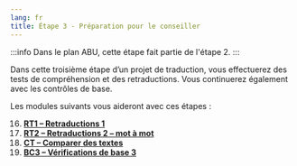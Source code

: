 ```yaml
---
lang: fr
title: Étape 3 - Préparation pour le conseiller
---
```

:::info
Dans le plan ABU, cette étape fait partie de l'étape 2.
:::

Dans cette troisième étape d’un projet de traduction, vous effectuerez des tests de compréhension et des retraductions. Vous continuerez également avec les contrôles de base.

Les modules suivants vous aideront avec ces étapes :

16. [**RT1 – Retraductions 1**](16.BT1.md)
17. [**RT2 – Retraductions 2 – mot à mot**](17.BT2.md)
18. [**CT – Comparer des textes**](18.CT.md)
19. [**BC3 – Vérifications de base 3**](19.BC3.md)
